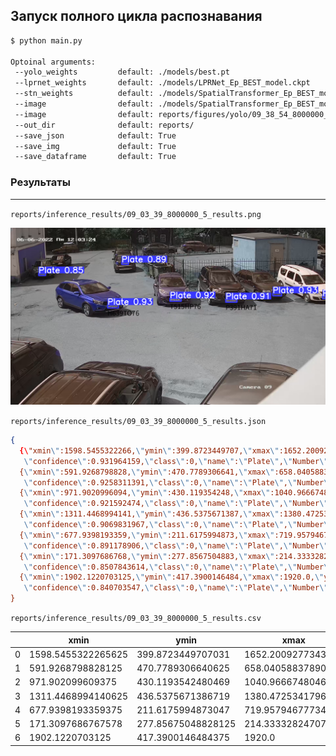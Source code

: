 ## Запуск полного цикла распознавания 
```bash
$ python main.py

Optoinal arguments:
 --yolo_weights         default: ./models/best.pt                                  Pretrained yolov5 weights
 --lprnet_weights       default: ./models/LPRNet_Ep_BEST_model.ckpt                Pretrained LPRNet weights
 --stn_weights          default: ./models/SpatialTransformer_Ep_BEST_model.ckpt    Pretrained STNet weights
 --image                default: ./models/SpatialTransformer_Ep_BEST_model.ckpt    Pretrained STNet weights
 --image                default: reports/figures/yolo/09_38_54_8000000_15.png      Path to image
 --out_dir              default: reports/                                          Path to directory where would save results
 --save_json            default: True                                              Save JSON with results
 --save_img             default: True                                              Save image with results
 --save_dataframe       default: True                                              Save dataframe with results
```

### Результаты
****
`reports/inference_results/09_03_39_8000000_5_results.png`

<img src="../reports/inference_results/09_03_39_8000000_5_results.png" width="900 px"/>

`reports/inference_results/09_03_39_8000000_5_results.json`
```json
{
  {\"xmin\":1598.5455322266,\"ymin\":399.8723449707,\"xmax\":1652.2009277344,\"ymax\":415.0353088379,
   \"confidence\":0.931964159,\"class\":0,\"name\":\"Plate\",\"Number\":null},
  {\"xmin\":591.9268798828,\"ymin\":470.7789306641,\"xmax\":658.0405883789,\"ymax\":489.2675476074,
   \"confidence\":0.9258311391,\"class\":0,\"name\":\"Plate\",\"Number\":\"H639TO76\"},
  {\"xmin\":971.9020996094,\"ymin\":430.119354248,\"xmax\":1040.9666748047,\"ymax\":448.1368408203,
   \"confidence\":0.921592474,\"class\":0,\"name\":\"Plate\",\"Number\":\"T515HP76\"},
  {\"xmin\":1311.4468994141,\"ymin\":436.5375671387,\"xmax\":1380.4725341797,\"ymax\":454.7528076172,
   \"confidence\":0.9069831967,\"class\":0,\"name\":\"Plate\",\"Number\":\"P391HA71\"},
  {\"xmin\":677.9398193359,\"ymin\":211.6175994873,\"xmax\":719.9579467773,\"ymax\":223.0309753418,
   \"confidence\":0.891178906,\"class\":0,\"name\":\"Plate\",\"Number\":null},
  {\"xmin\":171.3097686768,\"ymin\":277.8567504883,\"xmax\":214.3333282471,\"ymax\":291.2663879395,
   \"confidence\":0.8507843614,\"class\":0,\"name\":\"Plate\",\"Number\":null},
  {\"xmin\":1902.1220703125,\"ymin\":417.3900146484,\"xmax\":1920.0,\"ymax\":433.4660339355,
   \"confidence\":0.840703547,\"class\":0,\"name\":\"Plate\",\"Number\":null},
}
```

`reports/inference_results/09_03_39_8000000_5_results.csv`

|     | xmin | ymin | xmax | ymax | confidence | class | name | Number |     |     |     |     |     |     |     |
| --- | --- | --- | --- | --- | --- | --- | --- | --- | --- | --- | --- | --- | --- | --- | --- |
| 0   | 1598.5455322265625 | 399.8723449707031 | 1652.200927734375 | 415.0353088378906 | 0.9319641590118408 | 0   | Plate |     |
| 1   | 591.9268798828125 | 470.7789306640625 | 658.0405883789062 | 489.2675476074219 | 0.925831139087677 | 0   | Plate | H639TO76 |
| 2   | 971.902099609375 | 430.1193542480469 | 1040.9666748046875 | 448.1368408203125 | 0.9215924739837646 | 0   | Plate | T515HP76 |
| 3   | 1311.4468994140625 | 436.5375671386719 | 1380.4725341796875 | 454.7528076171875 | 0.9069831967353821 | 0   | Plate | P391HA71 |
| 4   | 677.9398193359375 | 211.6175994873047 | 719.9579467773438 | 223.03097534179688 | 0.8911789059638977 | 0   | Plate |     | 
| 5   | 171.3097686767578 | 277.85675048828125 | 214.3333282470703 | 291.2663879394531 | 0.8507843613624573 | 0   | Plate |     | 
| 6   | 1902.1220703125 | 417.3900146484375 | 1920.0 | 433.4660339355469 | 0.840703547000885 | 0   | Plate |     | 
